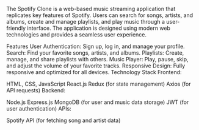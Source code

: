 The Spotify Clone is a web-based music streaming application that replicates key features of Spotify. Users can search for songs, artists, and albums, create and manage playlists, and play music through a user-friendly interface. The application is designed using modern web technologies and provides a seamless user experience.

Features
User Authentication: Sign up, log in, and manage your profile.
Search: Find your favorite songs, artists, and albums.
Playlists: Create, manage, and share playlists with others.
Music Player: Play, pause, skip, and adjust the volume of your favorite tracks.
Responsive Design: Fully responsive and optimized for all devices.
Technology Stack
Frontend:

HTML, CSS, JavaScript
React.js
Redux (for state management)
Axios (for API requests)
Backend:

Node.js
Express.js
MongoDB (for user and music data storage)
JWT (for user authentication)
APIs:

Spotify API (for fetching song and artist data)
